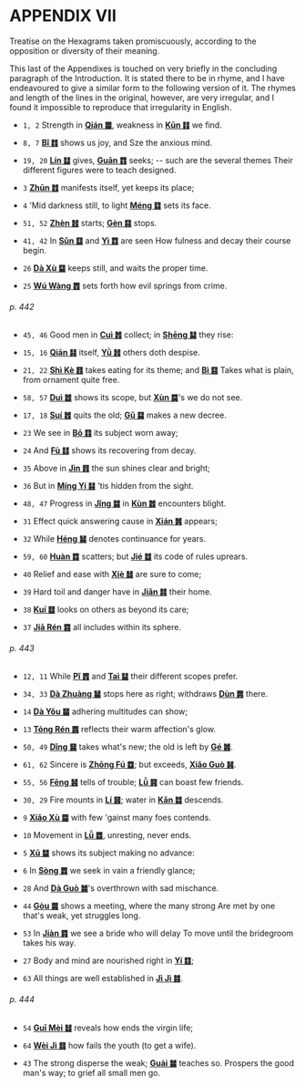 # APPENDIX VII

Treatise on the Hexagrams taken promiscuously, according to the opposition or diversity of their meaning.

This last of the Appendixes is touched on very briefly in the concluding paragraph of the Introduction. It is stated there to be in rhyme, and I have endeavoured to give a similar form to the following version of it. The rhymes and length of the lines in the original, however, are very irregular, and I found it impossible to reproduce that irregularity in English.

- `1, 2` Strength in [**Qián ䷀**](e4b9beqian.md), weakness in [**Kūn ䷁**](e59da4kun.md) we find.

- `8, 7` [**Bǐ ䷇**](e6af94bi.md) shows us joy, and Sze the anxious mind.

- `19, 20` [**Lín ䷒**](e4b8b4lin.md) gives, [**Guān ䷓**](e8a782guan.md) seeks; -- such are the several themes Their different figures were to teach designed.

- `3` [**Zhūn ䷂**](e5b1afzhun.md) manifests itself, yet keeps its place;

- `4` 'Mid darkness still, to light [**Méng ䷃**](e89299meng.md) sets its face.

- `51, 52` [**Zhèn ䷲**](e99c87zhen.md) starts; [**Gèn ䷳**](e889aegen.md) stops.

- `41, 42` In [**Sǔn ䷨**](e68d9fsun.md) and [**Yì ䷩**](e79b8ayi.md) are seen How fulness and decay their course begin.

- `26` [**Dà Xù ䷙**](e5a4a7e89384daxu.md) keeps still, and waits the proper time.

- `25` [**Wú Wàng ䷘**](e697a0e5a684wuwang.md) sets forth how evil springs from crime.

###### p. 442

- `45, 46` Good men in [**Cuì ䷬**](e89083cui.md) collect; in [**Shēng ䷭**](e58d87sheng.md) they rise:

- `15, 16` [**Qiān ䷎**](e8b0a6qian.md) itself, [**Yǜ ䷏**](e8b1abyu.md) others doth despise.

- `21, 22` [**Shì Kè ䷔**](e599ace59791shike.md) takes eating for its theme; and [**Bì ䷕**](e8b4b2bi.md) Takes what is plain, from ornament quite free.

- `58, 57` [**Duì ䷹**](e58591dui.md) shows its scope, but [**Xùn ䷸**](e5b7bdxun.md)'s we do not see.

- `17, 18` [**Suí ䷐**](e99a8fsui.md) quits the old; [**Gǔ ䷑**](e89b8agu.md) makes a new decree.

- `23` We see in [**Bō ䷖**](e589a5bo.md) its subject worn away;

- `24` And [**Fù ䷗**](e5a48dfu.md) shows its recovering from decay.

- `35` Above in [**Jìn ䷢**](e6998bjin.md) the sun shines clear and bright;

- `36` But in [**Míng Yí ䷣**](e6988ee5a4b7mingyi.md) 'tis hidden from the sight.

- `48, 47` Progress in [**Jǐng ䷯**](e4ba95jing.md) in [**Kùn ䷮**](e59bb0kun.md) encounters blight.

- `31` Effect quick answering cause in [**Xián ䷞**](e592b8xian.md) appears;

- `32` While [**Héng ䷟**](e68192heng.md) denotes continuance for years.

- `59, 60` [**Huàn ䷺**](e6b6a3huan.md) scatters; but [**Jié ䷻**](e88a82jie.md) its code of rules uprears.

- `40` Relief and ease with [**Xiè ䷧**](e8a7a3xie.md) are sure to come;

- `39` Hard toil and danger have in [**Jiǎn ䷦**](e8b987jian.md) their home.

- `38` [**Kuí ䷥**](e79dbdkui.md) looks on others as beyond its care;

- `37` [**Jiā Rén ䷤**](e5aeb6e4babajiaren.md) all includes within its sphere.

###### p. 443

- `12, 11` While [**Pǐ ䷋**](e590a6pi.md) and [**Taì ䷊**](e6b3b0tai.md) their different scopes prefer.

- `34, 33` [**Dà Zhuàng ䷡**](e5a4a7e5a3aedazhuang.md) stops here as right; withdraws [**Dùn ䷠**](e981afdun.md) there.

- `14` [**Dà Yǒu ䷍**](e5a4a7e69c89dayou.md) adhering multitudes can show;

- `13` [**Tóng Rén ䷌**](e5908ce4babatongren.md) reflects their warm affection's glow.

- `50, 49` [**Dǐng ䷱**](e9bc8eding.md) takes what's new; the old is left by [**Gé ䷰**](e99da9ge.md).

- `61, 62` Sincere is [**Zhōng Fú ䷼**](e4b8ade5ad9azhongfu.md); but exceeds, [**Xiǎo Guò ䷽**](e5b08fe8bf87xiaoguo.md).

- `55, 56` [**Fēng ䷶**](e4b8b0feng.md) tells of trouble; [**Lǚ ䷷**](e69785lv.md) can boast few friends.

- `30, 29` Fire mounts in [**Lí ䷝**](e7a6bbli.md); water in [**Kǎn ䷜**](e59d8ekan.md) descends.

- `9` [**Xiǎo Xù ䷈**](e5b08fe7959cxiaoxu.md) with few 'gainst many foes contends.

- `10` Movement in [**Lǚ ䷉**](e5b1a5lv.md), unresting, never ends.

- `5` [**Xū ䷄**](e99c80xu.md) shows its subject making no advance:

- `6` In [**Sòng ䷅**](e8aebcsong.md) we seek in vain a friendly glance;

- `28` And [**Dà Guò ䷛**](e5a4a7e8bf87daguo.md)'s overthrown with sad mischance.

- `44` [**Gòu ䷫**](e5a7a4gou.md) shows a meeting, where the many strong Are met by one that's weak, yet struggles long.

- `53` In [**Jiàn ䷴**](e6b890jian.md) we see a bride who will delay To move until the bridegroom takes his way.

- `27` Body and mind are nourished right in [**Yí ䷚**](e9a290yi.md);

- `63` All things are well established in [**Jì Jì ䷾**](e697a2e6b58ejiji.md).

###### p. 444

- `54` [**Guī Mèi ䷵**](e5bd92e5a6b9guimei.md) reveals how ends the virgin life;

- `64` [**Wèi Jì ䷿**](e69caae6b58eweiji.md) how fails the youth (to get a wife).

- `43` The strong disperse the weak; [**Guài ䷪**](e5a4acguai.md) teaches so. Prospers the good man's way; to grief all small men go.

